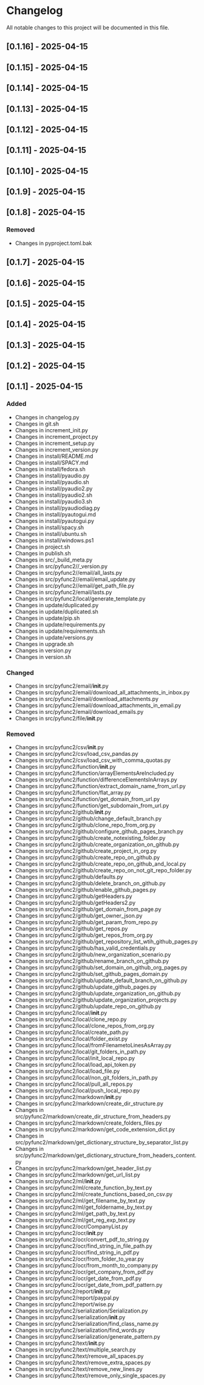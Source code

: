 # Changelog

All notable changes to this project will be documented in this file.

## [0.1.16] - 2025-04-15

## [0.1.15] - 2025-04-15

## [0.1.14] - 2025-04-15

## [0.1.13] - 2025-04-15

## [0.1.12] - 2025-04-15

## [0.1.11] - 2025-04-15

## [0.1.10] - 2025-04-15

## [0.1.9] - 2025-04-15

## [0.1.8] - 2025-04-15

### Removed
- Changes in pyproject.toml.bak

## [0.1.7] - 2025-04-15

## [0.1.6] - 2025-04-15

## [0.1.5] - 2025-04-15

## [0.1.4] - 2025-04-15

## [0.1.3] - 2025-04-15

## [0.1.2] - 2025-04-15

## [0.1.1] - 2025-04-15

### Added
- Changes in changelog.py
- Changes in git.sh
- Changes in increment_init.py
- Changes in increment_project.py
- Changes in increment_setup.py
- Changes in increment_version.py
- Changes in install/README.md
- Changes in install/SPACY.md
- Changes in install/fedora.sh
- Changes in install/pyaudio.py
- Changes in install/pyaudio.sh
- Changes in install/pyaudio2.py
- Changes in install/pyaudio2.sh
- Changes in install/pyaudio3.sh
- Changes in install/pyaudiodiag.py
- Changes in install/pyautogui.md
- Changes in install/pyautogui.py
- Changes in install/spacy.sh
- Changes in install/ubuntu.sh
- Changes in install/windows.ps1
- Changes in project.sh
- Changes in publish.sh
- Changes in src/_build_meta.py
- Changes in src/pyfunc2//_version.py
- Changes in src/pyfunc2//email/all_lasts.py
- Changes in src/pyfunc2//email/email_update.py
- Changes in src/pyfunc2//email/get_path_file.py
- Changes in src/pyfunc2/email/lasts.py
- Changes in src/pyfunc2/local/generate_template.py
- Changes in update/duplicated.py
- Changes in update/duplicated.sh
- Changes in update/pip.sh
- Changes in update/requirements.py
- Changes in update/requirements.sh
- Changes in update/versions.py
- Changes in upgrade.sh
- Changes in version.py
- Changes in version.sh

### Changed
- Changes in src/pyfunc2/email/__init__.py
- Changes in src/pyfunc2/email/download_all_attachments_in_inbox.py
- Changes in src/pyfunc2/email/download_attachments.py
- Changes in src/pyfunc2/email/download_attachments_in_email.py
- Changes in src/pyfunc2/email/download_emails.py
- Changes in src/pyfunc2/file/__init__.py

### Removed
- Changes in src/pyfunc2/csv/__init__.py
- Changes in src/pyfunc2/csv/load_csv_pandas.py
- Changes in src/pyfunc2/csv/load_csv_with_comma_quotas.py
- Changes in src/pyfunc2/function/__init__.py
- Changes in src/pyfunc2/function/arrayElementsAreIncluded.py
- Changes in src/pyfunc2/function/differenceElementsInArrays.py
- Changes in src/pyfunc2/function/extract_domain_name_from_url.py
- Changes in src/pyfunc2/function/flat_array.py
- Changes in src/pyfunc2/function/get_domain_from_url.py
- Changes in src/pyfunc2/function/get_subdomain_from_url.py
- Changes in src/pyfunc2/github/__init__.py
- Changes in src/pyfunc2/github/change_default_branch.py
- Changes in src/pyfunc2/github/clone_repo_from_org.py
- Changes in src/pyfunc2/github/configure_github_pages_branch.py
- Changes in src/pyfunc2/github/create_notexisting_folder.py
- Changes in src/pyfunc2/github/create_organization_on_github.py
- Changes in src/pyfunc2/github/create_project_in_org.py
- Changes in src/pyfunc2/github/create_repo_on_github.py
- Changes in src/pyfunc2/github/create_repo_on_github_and_local.py
- Changes in src/pyfunc2/github/create_repo_on_not_git_repo_folder.py
- Changes in src/pyfunc2/github/defaults.py
- Changes in src/pyfunc2/github/delete_branch_on_github.py
- Changes in src/pyfunc2/github/enable_github_pages.py
- Changes in src/pyfunc2/github/getHeaders.py
- Changes in src/pyfunc2/github/getHeaders2.py
- Changes in src/pyfunc2/github/get_domain_from_page.py
- Changes in src/pyfunc2/github/get_owner_json.py
- Changes in src/pyfunc2/github/get_param_from_repo.py
- Changes in src/pyfunc2/github/get_repos.py
- Changes in src/pyfunc2/github/get_repos_from_org.py
- Changes in src/pyfunc2/github/get_repository_list_wtih_github_pages.py
- Changes in src/pyfunc2/github/has_valid_credentials.py
- Changes in src/pyfunc2/github/new_organization_scenario.py
- Changes in src/pyfunc2/github/rename_branch_on_github.py
- Changes in src/pyfunc2/github/set_domain_on_github_org_pages.py
- Changes in src/pyfunc2/github/set_github_pages_domain.py
- Changes in src/pyfunc2/github/update_default_branch_on_github.py
- Changes in src/pyfunc2/github/update_github_pages.py
- Changes in src/pyfunc2/github/update_organization_on_github.py
- Changes in src/pyfunc2/github/update_organization_projects.py
- Changes in src/pyfunc2/github/update_repo_on_github.py
- Changes in src/pyfunc2/local/__init__.py
- Changes in src/pyfunc2/local/clone_repo.py
- Changes in src/pyfunc2/local/clone_repos_from_org.py
- Changes in src/pyfunc2/local/create_path.py
- Changes in src/pyfunc2/local/folder_exist.py
- Changes in src/pyfunc2/local/fromFilenametoLinesAsArray.py
- Changes in src/pyfunc2/local/git_folders_in_path.py
- Changes in src/pyfunc2/local/init_local_repo.py
- Changes in src/pyfunc2/local/load_api_token.py
- Changes in src/pyfunc2/local/load_file.py
- Changes in src/pyfunc2/local/non_git_folders_in_path.py
- Changes in src/pyfunc2/local/pull_all_repos.py
- Changes in src/pyfunc2/local/push_local_repo.py
- Changes in src/pyfunc2/markdown/__init__.py
- Changes in src/pyfunc2/markdown/create_dir_structure.py
- Changes in src/pyfunc2/markdown/create_dir_structure_from_headers.py
- Changes in src/pyfunc2/markdown/create_folders_files.py
- Changes in src/pyfunc2/markdown/get_code_extension_dict.py
- Changes in src/pyfunc2/markdown/get_dictionary_structure_by_separator_list.py
- Changes in src/pyfunc2/markdown/get_dictionary_structure_from_headers_content.py
- Changes in src/pyfunc2/markdown/get_header_list.py
- Changes in src/pyfunc2/markdown/get_url_list.py
- Changes in src/pyfunc2/ml/__init__.py
- Changes in src/pyfunc2/ml/create_function_by_text.py
- Changes in src/pyfunc2/ml/create_functions_based_on_csv.py
- Changes in src/pyfunc2/ml/get_filename_by_text.py
- Changes in src/pyfunc2/ml/get_foldername_by_text.py
- Changes in src/pyfunc2/ml/get_path_by_text.py
- Changes in src/pyfunc2/ml/get_reg_exp_text.py
- Changes in src/pyfunc2/ocr/CompanyList.py
- Changes in src/pyfunc2/ocr/__init__.py
- Changes in src/pyfunc2/ocr/convert_pdf_to_string.py
- Changes in src/pyfunc2/ocr/find_string_in_file_path.py
- Changes in src/pyfunc2/ocr/find_string_in_pdf.py
- Changes in src/pyfunc2/ocr/from_folder_to_year.py
- Changes in src/pyfunc2/ocr/from_month_to_company.py
- Changes in src/pyfunc2/ocr/get_company_from_pdf.py
- Changes in src/pyfunc2/ocr/get_date_from_pdf.py
- Changes in src/pyfunc2/ocr/get_date_from_pdf_pattern.py
- Changes in src/pyfunc2/report/__init__.py
- Changes in src/pyfunc2/report/paypal.py
- Changes in src/pyfunc2/report/wise.py
- Changes in src/pyfunc2/serialization/Serialization.py
- Changes in src/pyfunc2/serialization/__init__.py
- Changes in src/pyfunc2/serialization/find_class_name.py
- Changes in src/pyfunc2/serialization/find_words.py
- Changes in src/pyfunc2/serialization/generate_pattern.py
- Changes in src/pyfunc2/text/__init__.py
- Changes in src/pyfunc2/text/multiple_search.py
- Changes in src/pyfunc2/text/remove_all_spaces.py
- Changes in src/pyfunc2/text/remove_extra_spaces.py
- Changes in src/pyfunc2/text/remove_new_lines.py
- Changes in src/pyfunc2/text/remove_only_single_spaces.py

